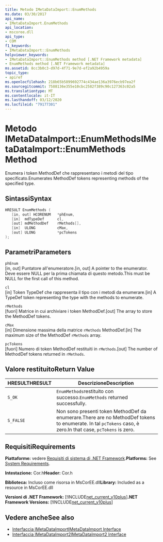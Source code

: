 ```yaml
---
title: Metodo IMetaDataImport::EnumMethods
ms.date: 03/30/2017
api_name:
- IMetaDataImport.EnumMethods
api_location:
- mscoree.dll
api_type:
- COM
f1_keywords:
- IMetaDataImport::EnumMethods
helpviewer_keywords:
- IMetaDataImport::EnumMethods method [.NET Framework metadata]
- EnumMethods method [.NET Framework metadata]
ms.assetid: 8cc3b0c3-d97d-4f71-9e7d-ef2a92b4959a
topic_type:
- apiref
ms.openlocfilehash: 218b65b5899692774c434ae136a3976ecb97ea2f
ms.sourcegitcommit: 7588136e355e10cbc2582f389c90c127363c02a5
ms.translationtype: MT
ms.contentlocale: it-IT
ms.lasthandoff: 03/12/2020
ms.locfileid: "79177301"
---
```

# <a name="imetadataimportenummethods-method"></a><span data-ttu-id="a5154-102">Metodo IMetaDataImport::EnumMethods</span><span class="sxs-lookup"><span data-stu-id="a5154-102">IMetaDataImport::EnumMethods Method</span></span>
<span data-ttu-id="a5154-103">Enumera i token MethodDef che rappresentano i metodi del tipo specificato.</span><span class="sxs-lookup"><span data-stu-id="a5154-103">Enumerates MethodDef tokens representing methods of the specified type.</span></span>  
  
## <a name="syntax"></a><span data-ttu-id="a5154-104">Sintassi</span><span class="sxs-lookup"><span data-stu-id="a5154-104">Syntax</span></span>  
  
```cpp  
HRESULT EnumMethods (  
   [in, out] HCORENUM   *phEnum,
   [in]  mdTypeDef      cl,
   [out] mdMethodDef    rMethods[],
   [in]  ULONG          cMax,
   [out] ULONG          *pcTokens  
);  
```  
  
## <a name="parameters"></a><span data-ttu-id="a5154-105">Parametri</span><span class="sxs-lookup"><span data-stu-id="a5154-105">Parameters</span></span>  
 `phEnum`  
 <span data-ttu-id="a5154-106">[in, out] Puntatore all'enumeratore.</span><span class="sxs-lookup"><span data-stu-id="a5154-106">[in, out] A pointer to the enumerator.</span></span> <span data-ttu-id="a5154-107">Deve essere NULL per la prima chiamata di questo metodo.</span><span class="sxs-lookup"><span data-stu-id="a5154-107">This must be NULL for the first call of this method.</span></span>  
  
 `cl`  
 <span data-ttu-id="a5154-108">[in] Token TypeDef che rappresenta il tipo con i metodi da enumerare.</span><span class="sxs-lookup"><span data-stu-id="a5154-108">[in] A TypeDef token representing the type with the methods to enumerate.</span></span>  
  
 `rMethods`  
 <span data-ttu-id="a5154-109">[fuori] Matrice in cui archiviare i token MethodDef.</span><span class="sxs-lookup"><span data-stu-id="a5154-109">[out] The array to store the MethodDef tokens.</span></span>  
  
 `cMax`  
 <span data-ttu-id="a5154-110">[in] Dimensione massima della matrice `rMethods` MethodDef.</span><span class="sxs-lookup"><span data-stu-id="a5154-110">[in] The maximum size of the MethodDef `rMethods` array.</span></span>  
  
 `pcTokens`  
 <span data-ttu-id="a5154-111">[fuori] Numero di token MethodDef restituiti in `rMethods`.</span><span class="sxs-lookup"><span data-stu-id="a5154-111">[out] The number of MethodDef tokens returned in `rMethods`.</span></span>  
  
## <a name="return-value"></a><span data-ttu-id="a5154-112">Valore restituito</span><span class="sxs-lookup"><span data-stu-id="a5154-112">Return Value</span></span>  
  
|<span data-ttu-id="a5154-113">HRESULT</span><span class="sxs-lookup"><span data-stu-id="a5154-113">HRESULT</span></span>|<span data-ttu-id="a5154-114">Descrizione</span><span class="sxs-lookup"><span data-stu-id="a5154-114">Description</span></span>|  
|-------------|-----------------|  
|`S_OK`|<span data-ttu-id="a5154-115">`EnumMethods`restituito con successo.</span><span class="sxs-lookup"><span data-stu-id="a5154-115">`EnumMethods` returned successfully.</span></span>|  
|`S_FALSE`|<span data-ttu-id="a5154-116">Non sono presenti token MethodDef da enumerare.</span><span class="sxs-lookup"><span data-stu-id="a5154-116">There are no MethodDef tokens to enumerate.</span></span> <span data-ttu-id="a5154-117">In tal `pcTokens` caso, è zero.</span><span class="sxs-lookup"><span data-stu-id="a5154-117">In that case, `pcTokens` is zero.</span></span>|  
  
## <a name="requirements"></a><span data-ttu-id="a5154-118">Requisiti</span><span class="sxs-lookup"><span data-stu-id="a5154-118">Requirements</span></span>  
 <span data-ttu-id="a5154-119">**Piattaforme:** vedere [Requisiti di sistema di .NET Framework](../../../../docs/framework/get-started/system-requirements.md).</span><span class="sxs-lookup"><span data-stu-id="a5154-119">**Platforms:** See [System Requirements](../../../../docs/framework/get-started/system-requirements.md).</span></span>  
  
 <span data-ttu-id="a5154-120">**Intestazione:** Cor.h</span><span class="sxs-lookup"><span data-stu-id="a5154-120">**Header:** Cor.h</span></span>  
  
 <span data-ttu-id="a5154-121">**Biblioteca:** Incluso come risorsa in MsCorEE.dll</span><span class="sxs-lookup"><span data-stu-id="a5154-121">**Library:** Included as a resource in MsCorEE.dll</span></span>  
  
 <span data-ttu-id="a5154-122">**Versioni di .NET Framework:** [!INCLUDE[net_current_v10plus](../../../../includes/net-current-v10plus-md.md)]</span><span class="sxs-lookup"><span data-stu-id="a5154-122">**.NET Framework Versions:** [!INCLUDE[net_current_v10plus](../../../../includes/net-current-v10plus-md.md)]</span></span>  
  
## <a name="see-also"></a><span data-ttu-id="a5154-123">Vedere anche</span><span class="sxs-lookup"><span data-stu-id="a5154-123">See also</span></span>

- [<span data-ttu-id="a5154-124">Interfaccia IMetaDataImport</span><span class="sxs-lookup"><span data-stu-id="a5154-124">IMetaDataImport Interface</span></span>](../../../../docs/framework/unmanaged-api/metadata/imetadataimport-interface.md)
- [<span data-ttu-id="a5154-125">Interfaccia IMetaDataImport2</span><span class="sxs-lookup"><span data-stu-id="a5154-125">IMetaDataImport2 Interface</span></span>](../../../../docs/framework/unmanaged-api/metadata/imetadataimport2-interface.md)
